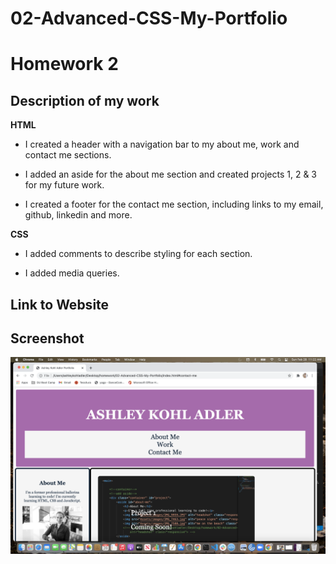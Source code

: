 # 02-Advanced-CSS-My-Portfolio

# Homework 2

## Description of my work 

**HTML**

* I created a header with a navigation bar to my about me, work and contact me sections.

* I added an aside for the about me section and created projects 1, 2 & 3 for my future work.

* I created a footer for the contact me section, including links to my email, github, linkedin and more. 

**CSS**

* I added comments to describe styling for each section. 

* I added media queries.

## Link to Website
 

## Screenshot
![Screenshot](Assets/images/HW2_Screenshot.png)